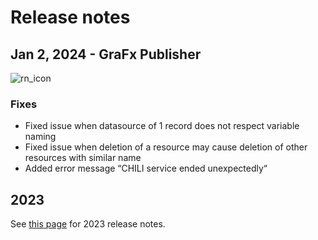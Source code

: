 # Release notes

## Jan 2, 2024 - GraFx Publisher

![rn_icon](/assets/CHILI_publisher_RGB.svg)

### Fixes

- Fixed issue when datasource of 1 record does not respect variable naming
- Fixed issue when deletion of a resource may cause deletion of other resources with similar name
- Added error message “CHILI service ended unexpectedly“

## 2023

See [this page](/release-notes/2023/) for 2023 release notes.